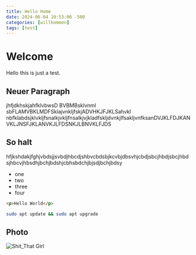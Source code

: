 ```yaml
---
title: Hello Home
date: 2024-06-04 10:53:00 -500
categories: [willkommen]
tags: [test]
---
```


# Welcome

Hello this is just a test.

## Neuer Paragraph

jhfjdkhskjahfklvbwsD BVBMBsklvnml sbFLAMVBKLMDFSklajvnkljfskjADVHKJFJKLSahvkl nbfklabdsjklvkljfsnalkjvkljfnsalkjvjkladfskljdvnkjlfsakljvnfksanDVJKLFDJKANVKLJNSFJKLANVKJLFDSNKJLBNVKLFJDS

## So halt

hfjkshdakjfghjvbdsjjsvbdjhbcdjshbvcbdsbjkcvbjdbsvhjcbdjsbcjhbdjsbcjhbdsjhbcvjhbsdhjbchjbdshjcbhsbdchjbjsdjbchjbdsy

* one
* two
* three
* four

```html
<p>Hello World</p>
```

```bash
sudo apt update && sudo apt upgrade
```


## Photo

![Shit](https://cdn.pixabay.com/photo/2024/05/30/18/48/ai-generated-8799133_960_720.png)_That Girl

